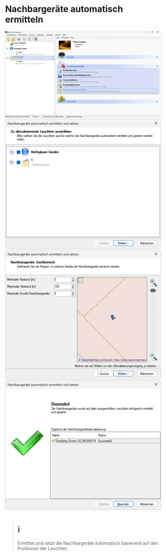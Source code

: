 # Nachbargeräte automatisch ermitteln
![Nachbargeräte automatisch ermitteln](nachbargeraete-automatisch-ermitteln-1.png)  
![Nachbargeräte automatisch ermitteln](nachbargeraete-automatisch-ermitteln-2.png)
![Nachbargeräte automatisch ermitteln](nachbargeraete-automatisch-ermitteln-3.png)
![Nachbargeräte automatisch ermitteln](nachbargeraete-automatisch-ermitteln-4.png)

> # ℹ  
>Ermittlet und setzt die Nachbargeräte automatisch basierend auf den Positionen der Leuchten.  